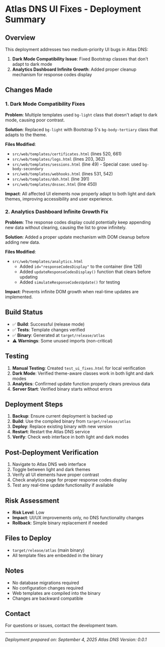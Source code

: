 # Atlas DNS UI Fixes - Deployment Summary

## Overview
This deployment addresses two medium-priority UI bugs in Atlas DNS:

1. **Dark Mode Compatibility Issue**: Fixed Bootstrap classes that don't adapt to dark mode
2. **Analytics Dashboard Infinite Growth**: Added proper cleanup mechanism for response codes display

## Changes Made

### 1. Dark Mode Compatibility Fixes

**Problem**: Multiple templates used `bg-light` class that doesn't adapt to dark mode, causing poor contrast.

**Solution**: Replaced `bg-light` with Bootstrap 5's `bg-body-tertiary` class that adapts to the theme.

**Files Modified**:
- `src/web/templates/certificates.html` (lines 520, 661)
- `src/web/templates/logs.html` (lines 203, 362) 
- `src/web/templates/sessions.html` (line 49) - Special case: used `bg-body-secondary`
- `src/web/templates/webhooks.html` (lines 531, 542)
- `src/web/templates/doh.html` (line 391)
- `src/web/templates/dnssec.html` (line 450)

**Impact**: All affected UI elements now properly adapt to both light and dark themes, improving accessibility and user experience.

### 2. Analytics Dashboard Infinite Growth Fix

**Problem**: The response codes display could potentially keep appending new data without clearing, causing the list to grow infinitely.

**Solution**: Added a proper update mechanism with DOM cleanup before adding new data.

**Files Modified**:
- `src/web/templates/analytics.html` 
  - Added `id="responseCodesDisplay"` to the container (line 126)
  - Added `updateResponseCodesDisplay()` function that clears before updating
  - Added `simulateResponseCodesUpdate()` for testing

**Impact**: Prevents infinite DOM growth when real-time updates are implemented.

## Build Status

- ✅ **Build**: Successful (release mode)
- ✅ **Tests**: Template changes verified
- ✅ **Binary**: Generated at `target/release/atlas`
- ⚠️  **Warnings**: Some unused imports (non-critical)

## Testing

1. **Manual Testing**: Created `test_ui_fixes.html` for local verification
2. **Dark Mode**: Verified theme-aware classes work in both light and dark modes
3. **Analytics**: Confirmed update function properly clears previous data
4. **Server Start**: Verified binary starts without errors

## Deployment Steps

1. **Backup**: Ensure current deployment is backed up
2. **Build**: Use the compiled binary from `target/release/atlas`
3. **Deploy**: Replace existing binary with new version
4. **Restart**: Restart the Atlas DNS service
5. **Verify**: Check web interface in both light and dark modes

## Post-Deployment Verification

1. Navigate to Atlas DNS web interface
2. Toggle between light and dark themes
3. Verify all UI elements have proper contrast
4. Check analytics page for proper response codes display
5. Test any real-time update functionality if available

## Risk Assessment

- **Risk Level**: Low
- **Impact**: UI/UX improvements only, no DNS functionality changes
- **Rollback**: Simple binary replacement if needed

## Files to Deploy

- `target/release/atlas` (main binary)
- All template files are embedded in the binary

## Notes

- No database migrations required
- No configuration changes required
- Web templates are compiled into the binary
- Changes are backward compatible

## Contact

For questions or issues, contact the development team.

---
*Deployment prepared on: September 4, 2025*
*Atlas DNS Version: 0.0.1*